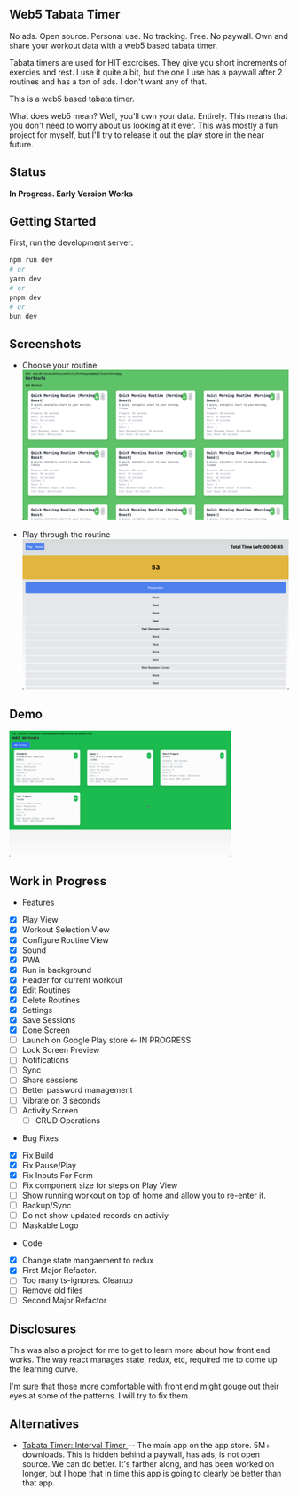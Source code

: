 ## Web5 Tabata Timer

No ads. Open source. Personal use. No tracking. Free. No paywall. Own and share your workout data with a web5 based tabata timer.

Tabata timers are used for HIT excrcises. They give you short increments of
exercies and rest. I use it quite a bit, but the one I use has a paywall after 2
routines and has a ton of ads. I don't want any of that. 

This is a web5 based tabata timer.

What does web5 mean? Well, you'll own your data. Entirely. This means that you
don't need to worry about us looking at it ever. This was mostly a fun project
for myself, but I'll try to release it out the play store in the near future.

## Status

**In Progress. Early Version Works**

## Getting Started

First, run the development server:

```bash
npm run dev
# or
yarn dev
# or
pnpm dev
# or
bun dev
```

## Screenshots

* Choose your routine
![./imgs/home.png](./docs/imgs/home.png)

* Play through the routine
![./docs/imgs/play.png](./docs/imgs/play.png)

## Demo

<div class="align-center">
 <img src="./docs/imgs/demo.gif" width=400px />
</div>

## Work in Progress

* Features

- [x] Play View
- [x] Workout Selection View
- [x] Configure Routine View
- [x] Sound
- [x] PWA
- [x] Run in background 
- [x] Header for current workout
- [x] Edit Routines
- [x] Delete Routines
- [x] Settings
- [x] Save Sessions
- [x] Done Screen
- [ ] Launch on Google Play store <- IN PROGRESS
- [ ] Lock Screen Preview
- [ ] Notifications
- [ ] Sync 
- [ ] Share sessions
- [ ] Better password management
- [ ] Vibrate on 3 seconds
- [ ] Activity Screen
  - [ ] CRUD Operations

* Bug Fixes

- [x] Fix Build 
- [x] Fix Pause/Play
- [x] Fix Inputs For Form
- [ ] Fix component size for steps on Play View
- [ ] Show running workout on top of home and allow you to re-enter it. 
- [ ] Backup/Sync
- [ ] Do not show updated records on activiy
- [ ] Maskable Logo
  
* Code

- [x] Change state mangaement to redux
- [x] First Major Refactor.
- [ ] Too many ts-ignores. Cleanup
- [ ] Remove old files
- [ ] Second Major Refactor

## Disclosures

This was also a project for me to get to learn more about how front end works. The way react manages state, redux, etc, required me to come up the learning curve. 

I'm sure that those more comfortable with front end might gouge out their eyes at some of the patterns. I will try to fix them.

## Alternatives

- [Tabata Timer: Interval Timer ](https://play.google.com/store/apps/details?id=com.evgeniysharafan.tabatatimer&hl=en&gl=US&google_abuse=GOOGLE_ABUSE_EXEMPTION%3DID%3Db350816d64fae8f3:TM%3D1714433385:C%3D%3E:IP%3D49.37.163.25-:S%3DnDI4qYnhbHEdeM3q0kSbaw%3B+path%3D/%3B+domain%3Dgoogle.com%3B+expires%3DTue,+30-Apr-2024+02:29:45+GMT) -- The main app on the app store. 5M+ downloads. This is hidden behind a paywall, has ads, is not open source. We can do better. It's farther along, and has been worked on longer, but I hope that in time this app is going to clearly be better than that app. 
